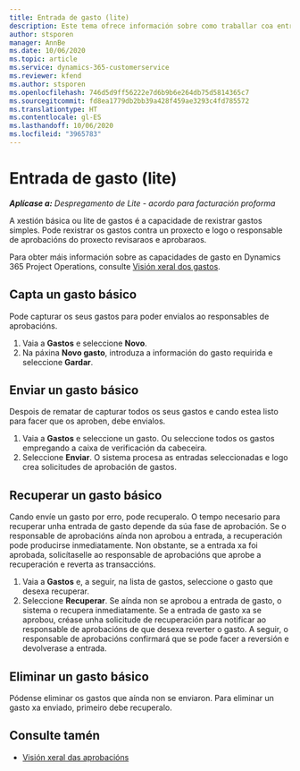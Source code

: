 ```yaml
---
title: Entrada de gasto (lite)
description: Este tema ofrece información sobre como traballar coa entrada de gastos nun despregamento lite.
author: stsporen
manager: AnnBe
ms.date: 10/06/2020
ms.topic: article
ms.service: dynamics-365-customerservice
ms.reviewer: kfend
ms.author: stsporen
ms.openlocfilehash: 746d5d9ff56222e7d6b9b6e264db75d5814365c7
ms.sourcegitcommit: fd8ea1779db2bb39a428f459ae3293c4fd785572
ms.translationtype: HT
ms.contentlocale: gl-ES
ms.lasthandoff: 10/06/2020
ms.locfileid: "3965783"
---
```

# <a name="expense-entry-lite"></a>Entrada de gasto (lite)

_**Aplícase a:** Despregamento de Lite - acordo para facturación proforma_

A xestión básica ou lite de gastos é a capacidade de rexistrar gastos simples. Pode rexistrar os gastos contra un proxecto e logo o responsable de aprobacións do proxecto revisaraos e aprobaraos.

Para obter máis información sobre as capacidades de gasto en Dynamics 365 Project Operations, consulte [Visión xeral dos gastos](expense-overview.md).

## <a name="capture-a-basic-expense"></a>Capta un gasto básico

Pode capturar os seus gastos para poder envialos ao responsables de aprobacións.

1. Vaia a **Gastos** e seleccione **Novo**.
2. Na páxina **Novo gasto**, introduza a información do gasto requirida e seleccione **Gardar**.

## <a name="submit-a-basic-expense"></a>Enviar un gasto básico

Despois de rematar de capturar todos os seus gastos e cando estea listo para facer que os aproben, debe envialos.

1. Vaia a **Gastos** e seleccione un gasto. Ou seleccione todos os gastos empregando a caixa de verificación da cabeceira.
2. Seleccione **Enviar**. O sistema procesa as entradas seleccionadas e logo crea solicitudes de aprobación de gastos.

## <a name="recall-a-basic-expense"></a>Recuperar un gasto básico

Cando envíe un gasto por erro, pode recuperalo. O tempo necesario para recuperar unha entrada de gasto depende da súa fase de aprobación.  Se o responsable de aprobacións aínda non aprobou a entrada, a recuperación pode producirse inmediatamente. Non obstante, se a entrada xa foi aprobada, solicítaselle ao responsable de aprobacións que aprobe a recuperación e reverta as transaccións.

1. Vaia a **Gastos** e, a seguir, na lista de gastos, seleccione o gasto que desexa recuperar.
2. Seleccione **Recuperar**. Se aínda non se aprobou a entrada de gasto, o sistema o recupera inmediatamente. Se a entrada de gasto xa se aprobou, créase unha solicitude de recuperación para notificar ao responsable de aprobacións de que desexa reverter o gasto. A seguir, o responsable de aprobacións confirmará que se pode facer a reversión e devolverase a entrada.

## <a name="delete-a-basic-expense"></a>Eliminar un gasto básico

Pódense eliminar os gastos que aínda non se enviaron. Para eliminar un gasto xa enviado, primeiro debe recuperalo.

## <a name="see-also"></a>Consulte tamén

- [Visión xeral das aprobacións](../approvals/approvals-overview.md)
